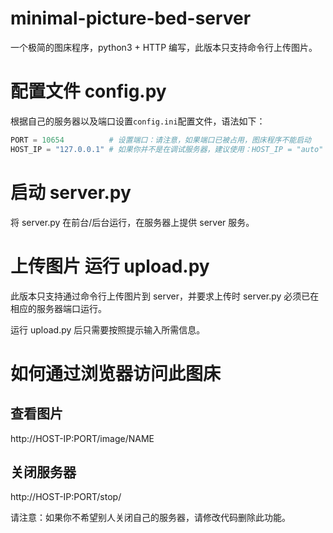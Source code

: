 # minimal-picture-bed-server
一个极简的图床程序，python3 + HTTP 编写，此版本只支持命令行上传图片。

# 配置文件 config.py
根据自己的服务器以及端口设置``config.ini``配置文件，语法如下：

```python
PORT = 10654          # 设置端口：请注意，如果端口已被占用，图床程序不能启动
HOST_IP = "127.0.0.1" # 如果你并不是在调试服务器，建议使用：HOST_IP = "auto"
```

# 启动 server.py
将 server.py 在前台/后台运行，在服务器上提供 server 服务。

# 上传图片 运行 upload.py
此版本只支持通过命令行上传图片到 server，并要求上传时 server.py 必须已在相应的服务器端口运行。

运行 upload.py 后只需要按照提示输入所需信息。

# 如何通过浏览器访问此图床

## 查看图片
http://HOST-IP:PORT/image/NAME

## 关闭服务器
http://HOST-IP:PORT/stop/

请注意：如果你不希望别人关闭自己的服务器，请修改代码删除此功能。
